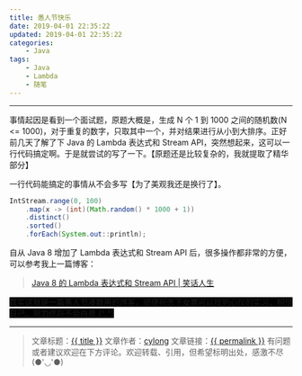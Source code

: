 ```yaml
---
title: 愚人节快乐
date: 2019-04-01 22:35:22
updated: 2019-04-01 22:35:22
categories:
    - Java
tags:
    - Java
    - Lambda
    - 随笔
---
```

---

事情起因是看到一个面试题，原题大概是，生成 N 个 1 到 1000 之间的随机数(N <= 1000)，对于重复的数字，只取其中一个，并对结果进行从小到大排序。正好前几天了解了下 Java 的 Lambda 表达式和 Stream API，突然想起来，这可以一行代码搞定啊。于是就尝试的写了一下。【原题还是比较复杂的，我就提取了精华部分】

<!-- more -->

一行代码能搞定的事情从不会多写【为了美观我还是换行了】。

``` java
IntStream.range(0, 100)
    .map(x -> (int)(Math.random() * 1000 + 1))
    .distinct()
    .sorted()
    .forEach(System.out::println);
```

自从 Java 8 增加了 Lambda 表达式和 Stream API 后，很多操作都非常的方便，可以参考我上一篇博客：

> [Java 8 的 Lambda 表达式和 Stream API | 笑话人生][1]

<span style="background-color:#000000">其实这就是一篇愚人节凑数用的博客，顺便祝愿下女票可以找到心仪的实习，相信自己，努力终将不会白费 (^_^)</span>

---

> 文章标题：<a href='{{ permalink }}' title='{{ title }}' >{{ title }}</a>
> 文章作者：[cylong](http://www.cylong.com/about/ "cylong")
> 文章链接：<a href='{{ permalink }}' title='{{ title }}' >{{ permalink }}</a>
> 有问题或者建议欢迎在下方评论。欢迎转载、引用，但希望标明出处，感激不尽(●'◡'●)

[1]: http://www.cylong.com/blog/2019/03/18/lambda/ "Java 8 的 Lambda 表达式和 Stream API | 笑话人生"